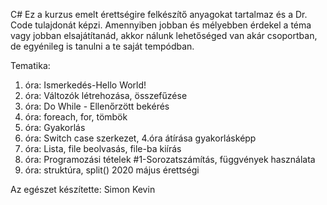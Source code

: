 C#
Ez a kurzus emelt érettségire felkészítő anyagokat tartalmaz és a Dr. Code tulajdonát képzi.
Amennyiben jobban és mélyebben érdekel a téma vagy jobban elsajátítanád, akkor nálunk lehetőséged van akár csoportban, de egyénileg is tanulni a te saját tempódban. 

Tematika:
1. óra: Ismerkedés-Hello World!
2. óra: Változók létrehozása, összefűzése
3. óra: Do While - Ellenőrzött bekérés
4. óra: foreach, for, tömbök
5. óra: Gyakorlás
6. óra: Switch case szerkezet, 4.óra átírása gyakorlásképp
7. óra: Lista, file beolvasás, file-ba kiírás
8. óra: Programozási tételek #1-Sorozatszámítás, függvények használata
9. óra: struktúra, split() 2020 május érettségi


Az egészet készítette: Simon Kevin
